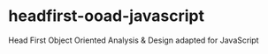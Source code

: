 # headfirst-ooad-javascript
Head First Object Oriented Analysis &amp; Design adapted for JavaScript 
